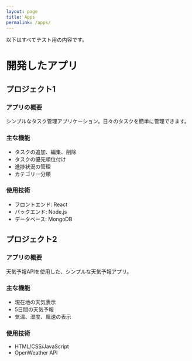 ```yaml
---
layout: page
title: Apps
permalink: /apps/
---
```

以下はすべてテスト用の内容です。

# 開発したアプリ

## プロジェクト1

### アプリの概要
シンプルなタスク管理アプリケーション。日々のタスクを簡単に管理できます。

### 主な機能
- タスクの追加、編集、削除
- タスクの優先順位付け
- 進捗状況の管理
- カテゴリー分類

### 使用技術
- フロントエンド: React
- バックエンド: Node.js
- データベース: MongoDB

## プロジェクト2

### アプリの概要
天気予報APIを使用した、シンプルな天気予報アプリ。

### 主な機能
- 現在地の天気表示
- 5日間の天気予報
- 気温、湿度、風速の表示

### 使用技術
- HTML/CSS/JavaScript
- OpenWeather API
